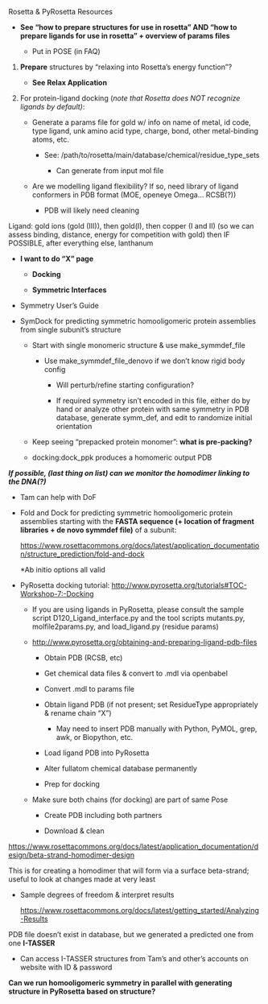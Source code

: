 Rosetta & PyRosetta Resources

-   **See “how to prepare structures for use in rosetta” AND “how to
    prepare ligands for use in rosetta” + overview of params files**

    -   Put in POSE (in FAQ)

1.  **Prepare** structures by “relaxing into Rosetta’s energy function”?

    -   **See Relax Application**

2.  For protein-ligand docking (*note that Rosetta does NOT recognize
    ligands by default)*:

    -   Generate a params file for gold w/ info on name of metal, id
        code, type ligand, unk amino acid type, charge, bond, other
        metal-binding atoms, etc.

        -   See:
            /path/to/rosetta/main/database/chemical/residue\_type\_sets

            -   Can generate from input mol file

    -   Are we modelling ligand flexibility? If so, need library of
        ligand conformers in PDB format (MOE, openeye Omega… RCSB(?))

        -   PDB will likely need cleaning

Ligand: gold ions (gold (III)), then gold(I), then copper (I and II) (so
we can assess binding, distance, energy for competition with gold) then
IF POSSIBLE, after everything else, lanthanum

-   **I want to do “X” page**

    -   **Docking**

    -   **Symmetric Interfaces**

-   Symmetry User’s Guide

-   SymDock for predicting symmetric homooligomeric protein assemblies
    from single subunit’s structure

    -   Start with single monomeric structure & use make\_symmdef\_file

        -   Use make\_symmdef\_file\_denovo if we don’t know rigid body
            config

            -   Will perturb/refine starting configuration?

            -   If required symmetry isn’t encoded in this file, either
                do by hand or analyze other protein with same symmetry
                in PDB database, generate symm\_def, and edit to
                randomize initial orientation

    -   Keep seeing “prepacked protein monomer”: **what is
        pre-packing?**

    -   docking:dock\_ppk produces a homomeric output PDB

***If possible, (last thing on list) can we monitor the homodimer
linking to the DNA(?)***

-   Tam can help with DoF

-   Fold and Dock for predicting symmetric homooligomeric protein
    assemblies starting with the **FASTA sequence (+ location of
    fragment libraries + de novo symmdef file)** of a subunit:

    <https://www.rosettacommons.org/docs/latest/application_documentation/structure_prediction/fold-and-dock>

    \*Ab initio options all valid

-   PyRosetta docking tutorial:
    <http://www.pyrosetta.org/tutorials#TOC-Workshop-7:-Docking>

    -   If you are using ligands in PyRosetta, please consult the sample
        script D120\_Ligand\_interface.py and the tool scripts
        mutants.py, molfile2params.py, and load\_ligand.py
        (residue params)

    -   <http://www.pyrosetta.org/obtaining-and-preparing-ligand-pdb-files>

        -   Obtain PDB (RCSB, etc)

        -   Get chemical data files & convert to .mdl via openbabel

        -   Convert .mdl to params file

        -   Obtain ligand PDB (if not present; set ResidueType
            appropriately & rename chain “X”)

            -   May need to insert PDB manually with Python, PyMOL,
                grep, awk, or Biopython, etc.

        -   Load ligand PDB into PyRosetta

        -   Alter fullatom chemical database permanently

        -   Prep for docking

    -   Make sure both chains (for docking) are part of same Pose

        -   Create PDB including both partners

        -   Download & clean

<https://www.rosettacommons.org/docs/latest/application_documentation/design/beta-strand-homodimer-design>

This is for creating a homodimer that will form via a surface
beta-strand; useful to look at changes made at very least

-   Sample degrees of freedom & interpret results

    <https://www.rosettacommons.org/docs/latest/getting_started/Analyzing-Results>

PDB file doesn’t exist in database, but we generated a predicted one
from one **I-TASSER**

-   Can access I-TASSER structures from Tam’s and other’s accounts on
    website with ID & password

**Can we run homooligomeric symmetry in parallel with generating
structure in PyRosetta based on structure?**
